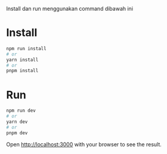 Install dan run menggunakan command dibawah ini

# Install
```bash
npm run install
# or
yarn install
# or
pnpm install
```

# Run
```bash
npm run dev
# or
yarn dev
# or
pnpm dev
```

Open [http://localhost:3000](http://localhost:3000) with your browser to see the result.

